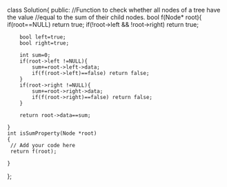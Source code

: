 class Solution{
    public:
    //Function to check whether all nodes of a tree have the value 
    //equal to the sum of their child nodes.
    bool f(Node* root){
        if(root==NULL) return true;
        if(!root->left && !root->right) return true;
        
        bool left=true;
        bool right=true;
        
        int sum=0;
        if(root->left !=NULL){
            sum+=root->left->data;
            if(f(root->left)==false) return false;
        }
        if(root->right !=NULL){
            sum+=root->right->data;
            if(f(root->right)==false) return false;
        }
        
        return root->data==sum;
        
    }
    int isSumProperty(Node *root)
    {
     // Add your code here
     return f(root);
     
    }
};
